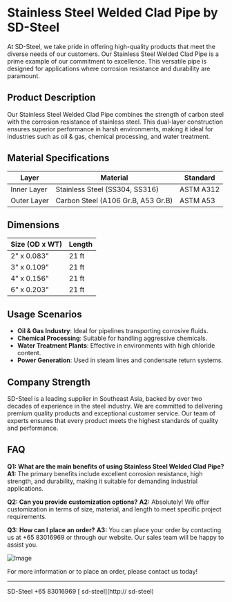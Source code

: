 # Stainless Steel Welded Clad Pipe by SD-Steel

At SD-Steel, we take pride in offering high-quality products that meet the diverse needs of our customers. Our Stainless Steel Welded Clad Pipe is a prime example of our commitment to excellence. This versatile pipe is designed for applications where corrosion resistance and durability are paramount.

## Product Description
Our Stainless Steel Welded Clad Pipe combines the strength of carbon steel with the corrosion resistance of stainless steel. This dual-layer construction ensures superior performance in harsh environments, making it ideal for industries such as oil & gas, chemical processing, and water treatment.

## Material Specifications
| Layer | Material | Standard |
|-------|----------|----------|
| Inner Layer | Stainless Steel (SS304, SS316) | ASTM A312 |
| Outer Layer | Carbon Steel (A106 Gr.B, A53 Gr.B) | ASTM A53 |

## Dimensions
| Size (OD x WT) | Length |
|----------------|--------|
| 2" x 0.083"    | 21 ft  |
| 3" x 0.109"    | 21 ft  |
| 4" x 0.156"    | 21 ft  |
| 6" x 0.203"    | 21 ft  |

## Usage Scenarios
- **Oil & Gas Industry**: Ideal for pipelines transporting corrosive fluids.
- **Chemical Processing**: Suitable for handling aggressive chemicals.
- **Water Treatment Plants**: Effective in environments with high chloride content.
- **Power Generation**: Used in steam lines and condensate return systems.

## Company Strength
SD-Steel is a leading supplier in Southeast Asia, backed by over two decades of experience in the steel industry. We are committed to delivering premium quality products and exceptional customer service. Our team of experts ensures that every product meets the highest standards of quality and performance.

## FAQ
**Q1: What are the main benefits of using Stainless Steel Welded Clad Pipe?**
**A1:** The primary benefits include excellent corrosion resistance, high strength, and durability, making it suitable for demanding industrial applications.

**Q2: Can you provide customization options?**
**A2:** Absolutely! We offer customization in terms of size, material, and length to meet specific project requirements.

**Q3: How can I place an order?**
**A3:** You can place your order by contacting us at +65 83016969 or through our website. Our sales team will be happy to assist you.

![Image](https://github.com/user-attachments/assets/2567258e-e124-4816-932d-1809bd27ef0b)

For more information or to place an order, please contact us today!

---

SD-Steel
+65 83016969
[ sd-steel](http:// sd-steel)